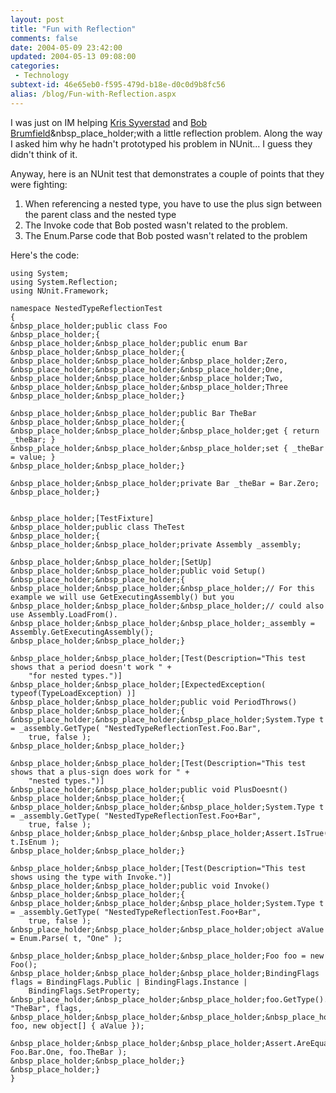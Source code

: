```yaml
---
layout: post
title: "Fun with Reflection"
comments: false
date: 2004-05-09 23:42:00
updated: 2004-05-13 09:08:00
categories:
 - Technology
subtext-id: 46e65eb0-f595-479d-b18e-d0c0d9b8fc56
alias: /blog/Fun-with-Reflection.aspx
---
```



I was just on IM helping [Kris Syverstad](http://weblogs.ilg.com/ksyverstad/archive/2004/05/09/340.aspx) and [Bob Brumfield](http://weblogs.ilg.com/brumfieldb/archive/2004/05/09/338.aspx)&nbsp_place_holder;with a little reflection problem. Along the way I asked him why he hadn't prototyped his problem in NUnit... I guess they didn't think of it.

Anyway, here is an NUnit test that demonstrates a couple of points that they were fighting:

  1. When referencing a nested type, you have to use the plus sign between the parent class and the nested type 
  2. The Invoke code that Bob posted wasn't related to the problem. 
  3. The Enum.Parse code that Bob posted wasn't related to the problem

Here's the code:
    
    
    using System;
    using System.Reflection;
    using NUnit.Framework;
    
    namespace NestedTypeReflectionTest
    {
    &nbsp_place_holder;public class Foo
    &nbsp_place_holder;{
    &nbsp_place_holder;&nbsp_place_holder;public enum Bar
    &nbsp_place_holder;&nbsp_place_holder;{
    &nbsp_place_holder;&nbsp_place_holder;&nbsp_place_holder;Zero,
    &nbsp_place_holder;&nbsp_place_holder;&nbsp_place_holder;One,
    &nbsp_place_holder;&nbsp_place_holder;&nbsp_place_holder;Two,
    &nbsp_place_holder;&nbsp_place_holder;&nbsp_place_holder;Three
    &nbsp_place_holder;&nbsp_place_holder;}
    
    &nbsp_place_holder;&nbsp_place_holder;public Bar TheBar
    &nbsp_place_holder;&nbsp_place_holder;{
    &nbsp_place_holder;&nbsp_place_holder;&nbsp_place_holder;get { return _theBar; }
    &nbsp_place_holder;&nbsp_place_holder;&nbsp_place_holder;set { _theBar = value; }
    &nbsp_place_holder;&nbsp_place_holder;}
    
    &nbsp_place_holder;&nbsp_place_holder;private Bar _theBar = Bar.Zero;
    &nbsp_place_holder;}
    
    
    &nbsp_place_holder;[TestFixture]
    &nbsp_place_holder;public class TheTest
    &nbsp_place_holder;{
    &nbsp_place_holder;&nbsp_place_holder;private Assembly _assembly;
    
    &nbsp_place_holder;&nbsp_place_holder;[SetUp]
    &nbsp_place_holder;&nbsp_place_holder;public void Setup()
    &nbsp_place_holder;&nbsp_place_holder;{
    &nbsp_place_holder;&nbsp_place_holder;&nbsp_place_holder;// For this example we will use GetExecutingAssembly() but you
    &nbsp_place_holder;&nbsp_place_holder;&nbsp_place_holder;// could also use Assembly.LoadFrom().
    &nbsp_place_holder;&nbsp_place_holder;&nbsp_place_holder;_assembly = Assembly.GetExecutingAssembly();
    &nbsp_place_holder;&nbsp_place_holder;}
    
    &nbsp_place_holder;&nbsp_place_holder;[Test(Description="This test shows that a period doesn't work " +  
        "for nested types.")]
    &nbsp_place_holder;&nbsp_place_holder;[ExpectedException( typeof(TypeLoadException) )]
    &nbsp_place_holder;&nbsp_place_holder;public void PeriodThrows()
    &nbsp_place_holder;&nbsp_place_holder;{
    &nbsp_place_holder;&nbsp_place_holder;&nbsp_place_holder;System.Type t = _assembly.GetType( "NestedTypeReflectionTest.Foo.Bar",  
        true, false );
    &nbsp_place_holder;&nbsp_place_holder;}
    
    &nbsp_place_holder;&nbsp_place_holder;[Test(Description="This test shows that a plus-sign does work for " +  
        "nested types.")]
    &nbsp_place_holder;&nbsp_place_holder;public void PlusDoesnt()
    &nbsp_place_holder;&nbsp_place_holder;{
    &nbsp_place_holder;&nbsp_place_holder;&nbsp_place_holder;System.Type t = _assembly.GetType( "NestedTypeReflectionTest.Foo+Bar",  
        true, false );
    &nbsp_place_holder;&nbsp_place_holder;&nbsp_place_holder;Assert.IsTrue( t.IsEnum );
    &nbsp_place_holder;&nbsp_place_holder;}
    
    &nbsp_place_holder;&nbsp_place_holder;[Test(Description="This test shows using the type with Invoke.")]
    &nbsp_place_holder;&nbsp_place_holder;public void Invoke()
    &nbsp_place_holder;&nbsp_place_holder;{
    &nbsp_place_holder;&nbsp_place_holder;&nbsp_place_holder;System.Type t = _assembly.GetType( "NestedTypeReflectionTest.Foo+Bar",  
        true, false );
    &nbsp_place_holder;&nbsp_place_holder;&nbsp_place_holder;object aValue = Enum.Parse( t, "One" );
    
    &nbsp_place_holder;&nbsp_place_holder;&nbsp_place_holder;Foo foo = new Foo();
    &nbsp_place_holder;&nbsp_place_holder;&nbsp_place_holder;BindingFlags flags = BindingFlags.Public | BindingFlags.Instance |  
        BindingFlags.SetProperty;
    &nbsp_place_holder;&nbsp_place_holder;&nbsp_place_holder;foo.GetType().InvokeMember( "TheBar", flags, 
    &nbsp_place_holder;&nbsp_place_holder;&nbsp_place_holder;&nbsp_place_holder;&nbsp_place_holder;null, foo, new object[] { aValue });
    
    &nbsp_place_holder;&nbsp_place_holder;&nbsp_place_holder;Assert.AreEqual( Foo.Bar.One, foo.TheBar );
    &nbsp_place_holder;&nbsp_place_holder;}
    &nbsp_place_holder;}
    }

